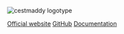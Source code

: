 ![cestmaddy logotype](/imgs/logotype_color.svg)

[Official website](/)
[GitHub](https://github.com/cestoliv/cestmaddy)
[Documentation](/)